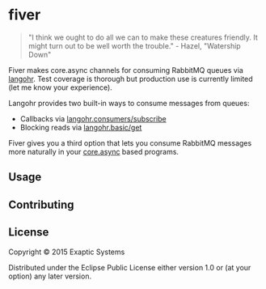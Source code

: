 # fiver

> "I think we ought to do all we can to make these creatures friendly. It might turn out to be well
> worth the trouble." - Hazel, "Watership Down"

Fiver makes core.async channels for consuming RabbitMQ queues via
[langohr](http://clojurerabbitmq.info/). Test coverage is thorough but production use is currently
limited (let me know your experience).

Langohr provides two built-in ways to consume messages from queues:

  * Callbacks via [langohr.consumers/subscribe](http://reference.clojurerabbitmq.info/langohr.consumers.html#var-subscribe)
  * Blocking reads via [langohr.basic/get](http://reference.clojurerabbitmq.info/langohr.basic.html#var-get)

Fiver gives you a third option that lets you consume RabbitMQ messages more naturally in your [core.async](https://github.com/clojure/core.async)
based programs.

## Usage



## Contributing

## License

Copyright © 2015 Exaptic Systems

Distributed under the Eclipse Public License either version 1.0 or (at
your option) any later version.

